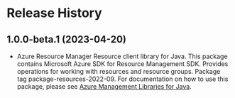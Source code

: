 # Release History

## 1.0.0-beta.1 (2023-04-20)

- Azure Resource Manager Resource client library for Java. This package contains Microsoft Azure SDK for Resource Management SDK. Provides operations for working with resources and resource groups. Package tag package-resources-2022-09. For documentation on how to use this package, please see [Azure Management Libraries for Java](https://aka.ms/azsdk/java/mgmt).
